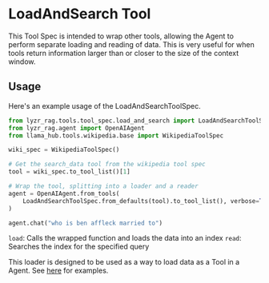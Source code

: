 # LoadAndSearch Tool

This Tool Spec is intended to wrap other tools, allowing the Agent to perform separate loading and reading of data. This is very useful for when tools return information larger than or closer to the size of the context window.

## Usage

Here's an example usage of the LoadAndSearchToolSpec.

```python
from lyzr_rag.tools.tool_spec.load_and_search import LoadAndSearchToolSpec
from lyzr_rag.agent import OpenAIAgent
from llama_hub.tools.wikipedia.base import WikipediaToolSpec

wiki_spec = WikipediaToolSpec()

# Get the search_data tool from the wikipedia tool spec
tool = wiki_spec.to_tool_list()[1]

# Wrap the tool, splitting into a loader and a reader
agent = OpenAIAgent.from_tools(
    LoadAndSearchToolSpec.from_defaults(tool).to_tool_list(), verbose=True
)

agent.chat("who is ben affleck married to")
```

`load`: Calls the wrapped function and loads the data into an index
`read`: Searches the index for the specified query

This loader is designed to be used as a way to load data as a Tool in a Agent. See [here](https://github.com/emptycrown/llama-hub/tree/main) for examples.
